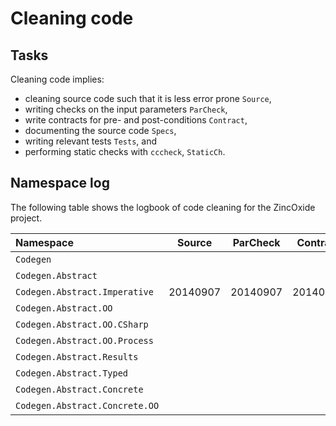 Cleaning code
=============

Tasks
-----

Cleaning code implies:

 - cleaning source code such that it is less error prone `Source`,
 - writing checks on the input parameters `ParCheck`,
 - write contracts for pre- and post-conditions `Contract`,
 - documenting the source code `Specs`,
 - writing relevant tests `Tests`, and
 - performing static checks with `cccheck`, `StaticCh`.

Namespace log
-------------

The following table shows the logbook of code cleaning for the ZincOxide project.

| Namespace | Source | ParCheck | Contract | Specs | Tests | StaticCh |
|:---|---|---|---|---|---|---|
| `Codegen` | | | | 20140908 | |
| `Codegen.Abstract` | | | | 20140908 | |
| `Codegen.Abstract.Imperative` | 20140907 | 20140907 | 20140908 | 20140907 | |
| `Codegen.Abstract.OO` | | | | 20140908 | |
| `Codegen.Abstract.OO.CSharp` | | | | 20140908 |
| `Codegen.Abstract.OO.Process` | | | | 20140908 | |
| `Codegen.Abstract.Results` | | | | 20140908 | |
| `Codegen.Abstract.Typed` | | | | 20140908 | |
| `Codegen.Abstract.Concrete` | | | | 20140908 | |
| `Codegen.Abstract.Concrete.OO` | | | | 20140908 | |